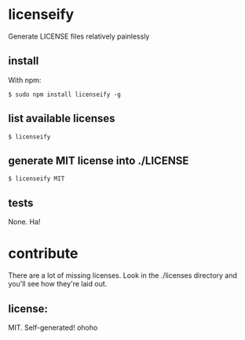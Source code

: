 # licenseify

Generate LICENSE files relatively painlessly

## install

With npm:

    $ sudo npm install licenseify -g

## list available licenses

    $ licenseify

## generate MIT license into ./LICENSE

    $ licenseify MIT

## tests

None. Ha!

# contribute

There are a lot of missing licenses. Look in the ./licenses directory and
you'll see how they're laid out.

## license:

MIT. Self-generated! ohoho
